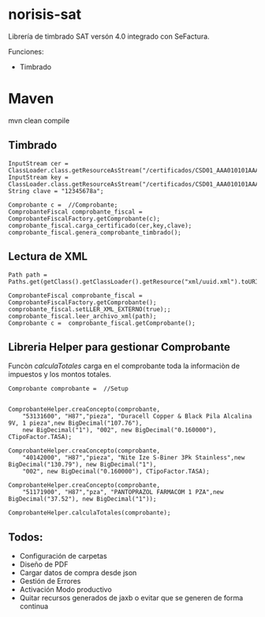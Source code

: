 # norisis-sat

Librería de timbrado SAT versón 4.0 integrado con SeFactura. 

Funciones:

- Timbrado


# Maven


mvn clean compile

## Timbrado 

```
InputStream cer = ClassLoader.class.getResourceAsStream("/certificados/CSD01_AAA010101AAA.cer");
InputStream key = ClassLoader.class.getResourceAsStream("/certificados/CSD01_AAA010101AAA.key");
String clave = "12345678a";
	
Comprobante c =  //Comprobante;
ComprobanteFiscal comprobante_fiscal = ComprobanteFiscalFactory.getComprobante(c);
comprobante_fiscal.carga_certificado(cer,key,clave);
comprobante_fiscal.genera_comprobante_timbrado();		
```

## Lectura de XML

```
Path path =  Paths.get(getClass().getClassLoader().getResource("xml/uuid.xml").toURI());
    	
ComprobanteFiscal comprobante_fiscal = ComprobanteFiscalFactory.getComprobante();
comprobante_fiscal.setLLER_XML_EXTERNO(true);;
comprobante_fiscal.leer_archivo_xml(path);
Comprobante c =  comprobante_fiscal.getComprobante();
```

## Libreria Helper para gestionar Comprobante


Funcòn *calculaTotales* carga en el comprobante toda la informaciòn de impuestos y los montos totales. 

 
```
Comprobante comprobante =  //Setup
    	  
        
ComprobanteHelper.creaConcepto(comprobante, 
	"53131600", "H87","pieza", "Duracell Copper & Black Pila Alcalina 9V, 1 pieza",new BigDecimal("107.76"), 
	new BigDecimal("1"), "002", new BigDecimal("0.160000"), CTipoFactor.TASA);
        
ComprobanteHelper.creaConcepto(comprobante, 
	"40142000", "H87","pieza", "Nite Ize S-Biner 3Pk Stainless",new BigDecimal("130.79"), new BigDecimal("1"), 
	"002", new BigDecimal("0.160000"), CTipoFactor.TASA);

ComprobanteHelper.creaConcepto(comprobante, 
	"51171900", "H87","pza", "PANTOPRAZOL FARMACOM 1 PZA",new BigDecimal("37.52"), new BigDecimal("1"));        

ComprobanteHelper.calculaTotales(comprobante);

```

## Todos:

- Configuración de carpetas
- Diseño de PDF
- Cargar datos de compra desde json
- Gestión de Errores
- Activación Modo productivo
- Quitar recursos generados de jaxb o evitar que se generen de forma continua